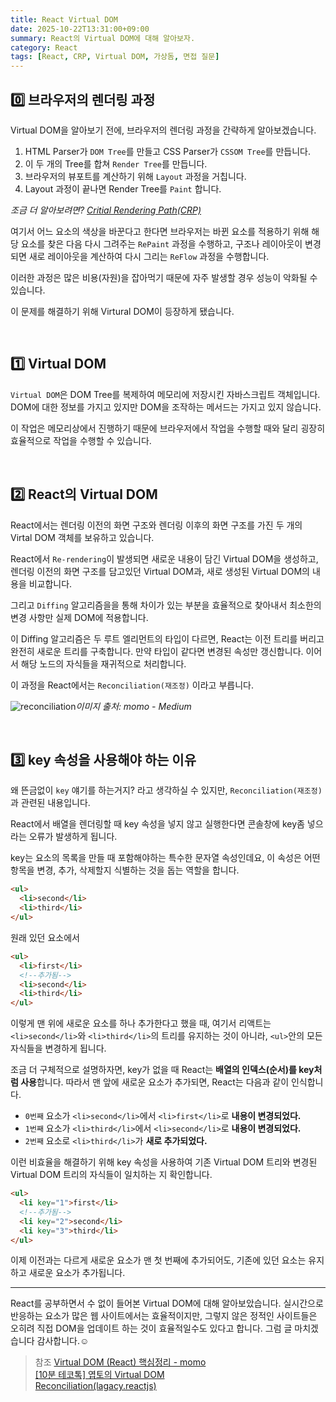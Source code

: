 ```yaml
---
title: React Virtual DOM
date: 2025-10-22T13:31:00+09:00
summary: React의 Virtual DOM에 대해 알아보자.
category: React
tags: [React, CRP, Virtual DOM, 가상돔, 면접 질문]
---
```


## 0️⃣ 브라우저의 렌더링 과정

Virtual DOM을 알아보기 전에, 브라우저의 렌더링 과정을 간략하게 알아보겠습니다.

1. HTML Parser가 <span style='color:var(--prism-code-3)'>`DOM Tree`</span>를 만들고 CSS Parser가 <span style='color:var(--prism-code-3)'>`CSSOM Tree`</span>를 만듭니다.
2. 이 두 개의 Tree를 합쳐 <span style='color:var(--prism-code-3)'>`Render Tree`</span>를 만듭니다.
3. 브라우저의 뷰포트를 계산하기 위해 <span style='color:var(--prism-code-3)'>`Layout`</span> 과정을 거칩니다.
4. Layout 과정이 끝나면 Render Tree를 <span style='color:var(--prism-code-3)'>`Paint`</span> 합니다.

<span style='color:var(--prism-code-1)'>_조금 더 알아보려면?_</span>
_[Critial Rendering Path(CRP)](https://velog.io/@nudge0613/critical-rendering-path)_

여기서 어느 요소의 색상을 바꾼다고 한다면 브라우저는 바뀐 요소를 적용하기 위해 해당 요소를 찾은 다음 다시 그려주는 <span style='color:var(--prism-code-3)'>`RePaint`</span> 과정을 수행하고, 구조나 레이아웃이 변경되면 새로 레이아웃을 계산하여 다시 그리는 <span style='color:var(--prism-code-3)'>`ReFlow`</span> 과정을 수행합니다.

이러한 과정은 많은 비용(자원)을 잡아먹기 때문에 자주 발생할 경우 성능이 악화될 수 있습니다.

이 문제를 해결하기 위해 Virtural DOM이 등장하게 됐습니다.

<br>

## 1️⃣ Virtual DOM

<span style='color:var(--prism-code-3)'>`Virtual DOM`</span>은 DOM Tree를 복제하여 메모리에 저장시킨 자바스크립트 객체입니다. DOM에 대한 정보를 가지고 있지만 DOM을 조작하는 메서드는 가지고 있지 않습니다.

이 작업은 메모리상에서 진행하기 때문에 브라우저에서 작업을 수행할 때와 달리 굉장히 효율적으로 작업을 수행할 수 있습니다.

<br>

## 2️⃣ React의 Virtual DOM

React에서는 렌더링 이전의 화면 구조와 렌더링 이후의 화면 구조를 가진 두 개의 Virtal DOM 객체를 보유하고 있습니다.

React에서 <span style='color:var(--prism-code-3)'>`Re-rendering`</span>이 발생되면 새로운 내용이 담긴 Virtual DOM을 생성하고,
렌더링 이전의 화면 구조를 담고있던 Virtual DOM과, 새로 생성된 Virtual DOM의 내용을 비교합니다.

그리고 <span style='color:var(--prism-code-3)'>`Diffing`</span> 알고리즘을을 통해 차이가 있는 부분을 효율적으로 찾아내서 최소한의 변경 사항만 실제 DOM에 적용합니다.

이 Diffing 알고리즘은 두 루트 엘리먼트의 타입이 다르면, React는 이전 트리를 버리고 완전히 새로운 트리를 구축합니다. 만약 타입이 같다면 변경된 속성만 갱신합니다. 이어서 해당 노드의 자식들을 재귀적으로 처리합니다.

이 과정을 React에서는 <span style='color:var(--prism-code-3)'>`Reconciliation(재조정)`</span> 이라고 부릅니다.

![reconciliation](https://velog.velcdn.com/images/nudge0613/post/d01fa638-89ce-4b8b-8ff4-bf9f93c8bf24/image.png)<span style='color:var(--prism-code-1)'>_이미지 출처: momo - Medium_</span>

<br>

## 3️⃣ key 속성을 사용해야 하는 이유

왜 뜬금없이 <span style='color:var(--prism-code-3)'>`key`</span> 얘기를 하는거지? 라고 생각하실 수 있지만, <span style='color:var(--prism-code-3)'>`Reconciliation(재조정)`</span>과 관련된 내용입니다.

React에서 배열을 렌더링할 때 key 속성을 넣지 않고 실행한다면 콘솔창에 key좀 넣으라는 오류가 발생하게 됩니다.

key는 요소의 목록을 만들 때 포함해야하는 특수한 문자열 속성인데요, 이 속성은 어떤 항목을 변경, 추가, 삭제할지 식별하는 것을 돕는 역할을 합니다.

```html
<ul>
  <li>second</li>
  <li>third</li>
</ul>
```

원래 있던 요소에서

```html
<ul>
  <li>first</li>
  <!--추가됨-->
  <li>second</li>
  <li>third</li>
</ul>
```

이렇게 맨 위에 새로운 요소를 하나 추가한다고 했을 때, 여기서 리액트는 <span style='color:var(--prism-code-3)'>`<li>second</li>`</span>와 <span style='color:var(--prism-code-3)'>`<li>third</li>`</span>의 트리를 유지하는 것이 아니라, <span style='color:var(--prism-code-3)'>`<ul>`</span>안의 모든 자식들을 변경하게 됩니다.

조금 더 구체적으로 설명하자면, key가 없을 때 React는 **배열의 인덱스(순서)를 key처럼 사용**합니다. 따라서 맨 앞에 새로운 요소가 추가되면, React는 다음과 같이 인식합니다.

- <span style='color:var(--prism-code-3)'>`0번째`</span> 요소가 <span style='color:var(--prism-code-3)'>`<li>second</li>`</span>에서 <span style='color:var(--prism-code-3)'>`<li>first</li>`</span>로 **내용이 변경되었다.**
- <span style='color:var(--prism-code-3)'>`1번째`</span> 요소가 <span style='color:var(--prism-code-3)'>`<li>third</li>`</span>에서 <span style='color:var(--prism-code-3)'>`<li>second</li>`</span>로 **내용이 변경되었다.**
- <span style='color:var(--prism-code-3)'>`2번째`</span> 요소로 <span style='color:var(--prism-code-3)'>`<li>third</li>`</span>가 **새로 추가되었다.**

이런 비효율을 해결하기 위해 key 속성을 사용하여 기존 Virtual DOM 트리와 변경된 Virtual DOM 트리의 자식들이 일치하는 지 확인합니다.

```html
<ul>
  <li key="1">first</li>
  <!--추가됨-->
  <li key="2">second</li>
  <li key="3">third</li>
</ul>
```

이제 이전과는 다르게 새로운 요소가 맨 첫 번째에 추가되어도, 기존에 있던 요소는 유지하고 새로운 요소가 추가됩니다.

---

React를 공부하면서 수 없이 들어본 Virtual DOM에 대해 알아보았습니다.
실시간으로 반응하는 요소가 많은 웹 사이트에서는 효율적이지만, 그렇지 않은 정적인 사이트들은 오히려 직접 DOM을 업데이트 하는 것이 효율적일수도 있다고 합니다.
그럼 글 마치겠습니다 감사합니다.☺️

> 참조
> [Virtual DOM (React) 핵심정리 - momo](https://callmedevmomo.medium.com/virtual-dom-react-%ED%95%B5%EC%8B%AC%EC%A0%95%EB%A6%AC-bfbfcecc4fbb)  
> [[10분 테코톡] 엽토의 Virtual DOM](https://www.youtube.com/watch?v=Bdk7QzbbcEI)  
> [Reconciliation(lagacy.reactjs)](https://ko.legacy.reactjs.org/docs/reconciliation.html)
